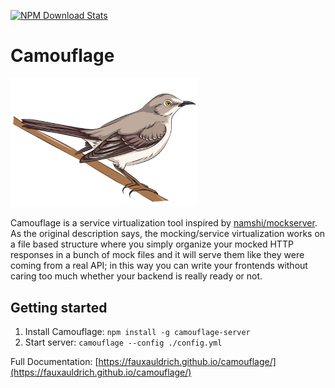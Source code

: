 [![NPM Download Stats](https://nodei.co/npm/camouflage-server.png?downloads=true)](https://www.npmjs.com/package/camouflage-server)

# Camouflage

<img src="docs/camouflage.png" alt="camouflage.png" width="300"/>

Camouflage is a service virtualization tool inspired by [namshi/mockserver](https://github.com/namshi/mockserver). As the original description says, the mocking/service virtualization works on a file based structure where you simply organize your mocked HTTP responses in a bunch of mock files and it will serve them like they were coming from a real API; in this way you can write your frontends without caring too much whether your backend is really ready or not.

## Getting started

1. Install Camouflage: `npm install -g camouflage-server`
2. Start server: `camouflage --config ./config.yml`

Full Documentation: [https://fauxauldrich.github.io/camouflage/](https://fauxauldrich.github.io/camouflage/)
